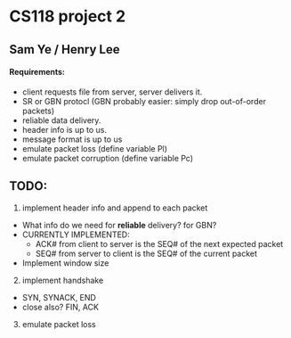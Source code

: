 # CS118 project 2
## Sam Ye / Henry Lee

#### Requirements:
- client requests file from server, server delivers it.
- SR or GBN protocl (GBN probably easier: simply drop out-of-order packets)
- reliable data delivery.
- header info is up to us.
- message format is up to us
- emulate packet loss (define variable Pl)
- emulate packet corruption (define variable Pc)


## TODO:
1. implement header info and append to each packet
  - What info do we need for **reliable** delivery? for GBN?
  - CURRENTLY IMPLEMENTED: 
    - ACK# from client to server is the SEQ# of the next expected packet
    - SEQ# from server to client is the SEQ# of the current packet  
  - Implement window size
2. implement handshake
  - SYN, SYNACK, END
  - close also? FIN, ACK
3. emulate packet loss
   